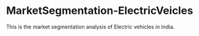 # MarketSegmentation-ElectricVeicles

This is the market segmentation analysis of Electric vehicles in India. 
